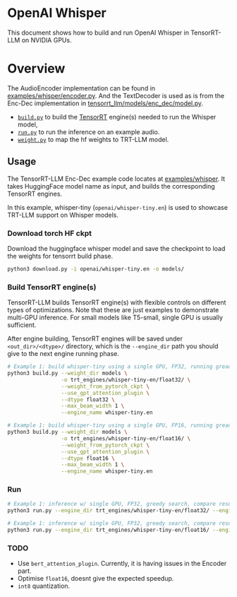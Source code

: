# OpenAI Whisper

This document shows how to build and run OpenAI Whisper in TensorRT-LLM on NVIDIA GPUs.

# Overview
The AudioEncoder implementation can be found in [examples/whisper/encoder.py](./encoder.py). And the TextDecoder is used as is from the Enc-Dec implementation in [tensorrt_llm/models/enc_dec/model.py](../../tensorrt_llm/models/enc_dec/model.py).

 * [`build.py`](./build.py) to build the [TensorRT](https://developer.nvidia.com/tensorrt) engine(s) needed to run the Whisper model,
 * [`run.py`](./run.py) to run the inference on an example audio.
 * [`weight.py`](./weight.py) to map the hf weights to TRT-LLM model.

## Usage

The TensorRT-LLM Enc-Dec example code locates at [examples/whisper](./). It takes HuggingFace model name as input, and builds the corresponding TensorRT engines.

In this example, whisper-tiny (`openai/whisper-tiny.en`) is used to showcase TRT-LLM support on Whisper models.

### Download torch HF ckpt
Download the huggingface whisper model and save the checkpoint to load the weights for tensorrt build phase.
```bash
python3 download.py -i openai/whisper-tiny.en -o models/
```

### Build TensorRT engine(s)

TensorRT-LLM builds TensorRT engine(s) with flexible controls on different types of optimizations. Note that these are just examples to demonstrate multi-GPU inference. For small models like T5-small, single GPU is usually sufficient.

After engine building, TensorRT engines will be saved under `<out_dir>/<dtype>/` directory, which is the `--engine_dir` path you should give to the next engine running phase.

```bash
# Example 1: build whisper-tiny using a single GPU, FP32, running gready search
python3 build.py --weight_dir models \
                 -o trt_engines/whisper-tiny-en/float32/ \
                 --weight_from_pytorch_ckpt \
                 --use_gpt_attention_plugin \
                 --dtype float32 \
                 --max_beam_width 1 \
                 --engine_name whisper-tiny.en

# Example 1: build whisper-tiny using a single GPU, FP16, running gready search
python3 build.py --weight_dir models \
                 -o trt_engines/whisper-tiny-en/float16/ \
                 --weight_from_pytorch_ckpt \
                 --use_gpt_attention_plugin \
                 --dtype float16 \
                 --max_beam_width 1 \
                 --engine_name whisper-tiny.en
```


### Run
```bash
# Example 1: inference w/ single GPU, FP32, greedy search, compare results with HuggingFace FP32
python3 run.py --engine_dir trt_engines/whisper-tiny-en/float32/ --engine_name whisper-tiny.en --model_name openai/whisper-tiny.en --max_new_token=64 --num_beams=1 --compare_hf_fp32

# Example 1: inference w/ single GPU, FP32, greedy search, compare results with HuggingFace FP16
python3 run.py --engine_dir trt_engines/whisper-tiny-en/float16/ --engine_name whisper-tiny.en --model_name openai/whisper-tiny.en --max_new_token=64 --num_beams=1 --compare_hf_fp32
```

### TODO
- Use `bert_attention_plugin`. Currently, it is having issues in the Encoder part.
- Optimise `float16`, doesnt give the expected speedup. 
- `int8` quantization.
